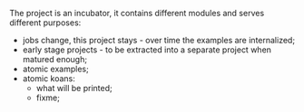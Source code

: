 
The project is an incubator, it contains different modules and serves different purposes:

- jobs change, this project stays - over time the examples are internalized; 
- early stage projects - to be extracted into a separate project when matured enough;
- atomic examples;
- atomic koans:
  - what will be printed; 
  - fixme;